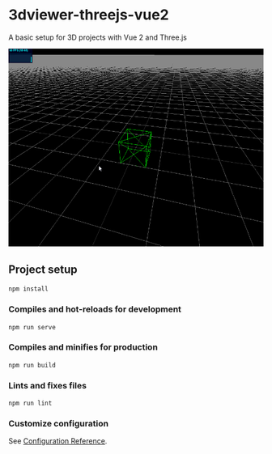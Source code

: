 # 3dviewer-threejs-vue2

A basic setup for 3D projects with Vue 2 and Three.js

![3D Viewer](https://github.com/ncdev2015/3DViewerThreejs-Vue/blob/master/assets/demo.png)

## Project setup

```
npm install
```

### Compiles and hot-reloads for development

```
npm run serve
```

### Compiles and minifies for production

```
npm run build
```

### Lints and fixes files

```
npm run lint
```

### Customize configuration

See [Configuration Reference](https://cli.vuejs.org/config/).
